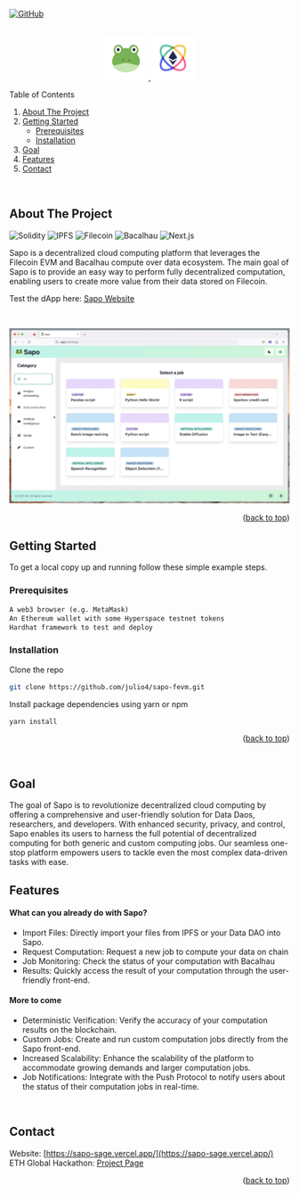 <a name="readme-top"></a>
[![GitHub](https://img.shields.io/badge/github-%23121011.svg?style=for-the-badge&logo=github&logoColor=white)](https://github.com/julio4/sapo-fevm)

<!-- PROJECT LOGO -->
<br />
<div align="center" display="flex" flex-direction="row" justify-content="center" align-items="center">
  <a href="https://sapo-sage.vercel.app">
    <img src="assets/logo.png" alt="Logo" width="80" height="80">
  </a>
  <a href="https://sapo-sage.vercel.app">
    <img src="assets/ethglobal.png" alt="Logo" width="80" height="80">
  </a>
  </p>
</div>
<!-- TABLE OF CONTENTS -->
<summary>Table of Contents</summary>
<ol>
<li>
    <a href="#about-the-project">About The Project</a>
</li>
<li>
    <a href="#getting-started">Getting Started</a>
    <ul>
    <li><a href="#prerequisites">Prerequisites</a></li>
    <li><a href="#installation">Installation</a></li>
    </ul>
</li>
<li>
    <a href="#goal">Goal</a>
</li>
<li>
    <a href="#features">Features</a>
</li>
<li><a href="#contact">Contact</a></li>
</ol>
<br />
<!-- ABOUT THE PROJECT -->

## About The Project

![Solidity](https://img.shields.io/badge/Solidity-e6e6e6?style=for-the-badge&logo=solidity&logoColor=black)
![IPFS](https://img.shields.io/badge/IPFS-e6e6e6?style=for-the-badge&logo=ipfs&logoColor=black)
![Filecoin](https://img.shields.io/badge/Filecoin-e6e6e6?style=for-the-badge&logo=filecoin&logoColor=black)
![Bacalhau](https://img.shields.io/badge/Bacalhau-e6e6e6?style=for-the-badge&logo=bacalhau&logoColor=black)
![Next.js](https://img.shields.io/badge/Next.js-e6e6e6?style=for-the-badge&logo=next.js&logoColor=black)

Sapo is a decentralized cloud computing platform that leverages the Filecoin EVM and Bacalhau compute over data ecosystem. The main goal of Sapo is to provide an easy way to perform fully decentralized computation, enabling users to create more value from their data stored on Filecoin.

Test the dApp here: [Sapo Website](https://sapo-sage.vercel.app/)

<br />

<p align="center">
  <img src="assets/sapoScreen.png" alt="Dapp Sapo Screenshot"/>
</p>
<p align="right">(<a href="#readme-top">back to top</a>)</p>

<!-- GETTING STARTED -->

## Getting Started

To get a local copy up and running follow these simple example steps.

### Prerequisites

    A web3 browser (e.g. MetaMask)
    An Ethereum wallet with some Hyperspace testnet tokens
    Hardhat framework to test and deploy

### Installation

Clone the repo

```sh
git clone https://github.com/julio4/sapo-fevm.git
```

Install package dependencies using yarn or npm

```sh
yarn install
```

<p align="right">(<a href="#readme-top">back to top</a>)</p>

<!-- GOAL -->

</br>

## Goal

The goal of Sapo is to revolutionize decentralized cloud computing by offering a comprehensive and user-friendly solution for Data Daos, researchers, and developers. With enhanced security, privacy, and control, Sapo enables its users to harness the full potential of decentralized computing for both generic and custom computing jobs. Our seamless one-stop platform empowers users to tackle even the most complex data-driven tasks with ease.

## Features

#### What can you already do with Sapo?

- Import Files: Directly import your files from IPFS or your Data DAO into Sapo.
- Request Computation: Request a new job to compute your data on chain
- Job Monitoring: Check the status of your computation with Bacalhau
- Results: Quickly access the result of your computation through the user-friendly front-end.

#### More to come

- Deterministic Verification: Verify the accuracy of your computation results on the blockchain.
- Custom Jobs: Create and run custom computation jobs directly from the Sapo front-end.
- Increased Scalability: Enhance the scalability of the platform to accommodate growing demands and larger computation jobs.
- Job Notifications: Integrate with the Push Protocol to notify users about the status of their computation jobs in real-time.

</br>

<!-- CONTACT -->

## Contact

Website: [https://sapo-sage.vercel.app/](https://sapo-sage.vercel.app/)
<br />
ETH Global Hackathon: [Project Page](https://ethglobal.com/showcase/sapo-wtdhn)
<br />

<p align="right">(<a href="#readme-top">back to top</a>)</p>
